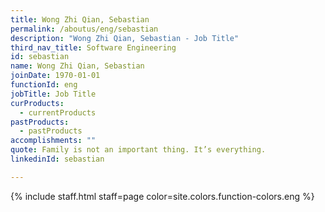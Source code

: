 ```yaml
---
title: Wong Zhi Qian, Sebastian
permalink: /aboutus/eng/sebastian
description: "Wong Zhi Qian, Sebastian - Job Title"
third_nav_title: Software Engineering
id: sebastian
name: Wong Zhi Qian, Sebastian
joinDate: 1970-01-01
functionId: eng
jobTitle: Job Title
curProducts:
  - currentProducts
pastProducts:
  - pastProducts
accomplishments: ""
quote: Family is not an important thing. It’s everything.
linkedinId: sebastian

---
```


{% include staff.html staff=page color=site.colors.function-colors.eng %}
